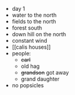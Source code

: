 - day 1
- water to the north
- fields to the north
- forest south
- down hill on the north
- constant wind
- [[calis houses]]
- people:
	- ~~carl~~
	- old hag
	- ~~grandson~~ got away
	- grand daughter
- no popsicles
